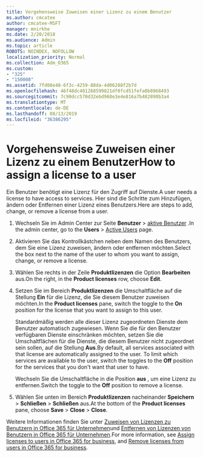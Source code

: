 ```yaml
---
title: Vorgehensweise Zuweisen einer Lizenz zu einem Benutzer
ms.author: cmcatee
author: cmcatee-MSFT
manager: mnirkhe
ms.date: 2/20/2018
ms.audience: Admin
ms.topic: article
ROBOTS: NOINDEX, NOFOLLOW
localization_priority: Normal
ms.collection: Adm_O365
ms.custom:
- "325"
- "150008"
ms.assetid: 7fd08e48-6f3c-4259-88da-4d06288f2b7d
ms.openlocfilehash: 46f48dc401268599821df0fcd51fefa0b8968493
ms.sourcegitcommit: 7c90dcc570d32ebd968e3e4e816a7b482890b3a4
ms.translationtype: MT
ms.contentlocale: de-DE
ms.lasthandoff: 08/13/2019
ms.locfileid: "36386295"
---
```

# <a name="how-to-assign-a-license-to-a-user"></a><span data-ttu-id="ce94b-102">Vorgehensweise Zuweisen einer Lizenz zu einem Benutzer</span><span class="sxs-lookup"><span data-stu-id="ce94b-102">How to assign a license to a user</span></span>

<span data-ttu-id="ce94b-103">Ein Benutzer benötigt eine Lizenz für den Zugriff auf Dienste.</span><span class="sxs-lookup"><span data-stu-id="ce94b-103">A user needs a license to have access to services.</span></span> <span data-ttu-id="ce94b-104">Hier sind die Schritte zum Hinzufügen, ändern oder Entfernen einer Lizenz eines Benutzers.</span><span class="sxs-lookup"><span data-stu-id="ce94b-104">Here are steps to add, change, or remove a license from a user.</span></span>
  
1. <span data-ttu-id="ce94b-105">Wechseln Sie im Admin Center zur Seite **Benutzer** \> [aktive Benutzer](https://go.microsoft.com/fwlink/p/?linkid=834822) .</span><span class="sxs-lookup"><span data-stu-id="ce94b-105">In the admin center, go to the **Users** \> [Active Users](https://go.microsoft.com/fwlink/p/?linkid=834822) page.</span></span>

2. <span data-ttu-id="ce94b-106">Aktivieren Sie das Kontrollkästchen neben dem Namen des Benutzers, dem Sie eine Lizenz zuweisen, ändern oder entfernen möchten.</span><span class="sxs-lookup"><span data-stu-id="ce94b-106">Select the box next to the name of the user to whom you want to assign, change, or remove a license.</span></span>

3. <span data-ttu-id="ce94b-107">Wählen Sie rechts in der Zeile **Produktlizenzen** die Option **Bearbeiten** aus.</span><span class="sxs-lookup"><span data-stu-id="ce94b-107">On the right, in the **Product licenses** row, choose **Edit**.</span></span>

4. <span data-ttu-id="ce94b-108">Setzen Sie im Bereich **Produktlizenzen** die Umschaltfläche auf die Stellung **Ein** für die Lizenz, die Sie diesem Benutzer zuweisen möchten.</span><span class="sxs-lookup"><span data-stu-id="ce94b-108">In the **Product licenses** pane, switch the toggle to the **On** position for the license that you want to assign to this user.</span></span>

    <span data-ttu-id="ce94b-p102">Standardmäßig werden alle dieser Lizenz zugeordneten Dienste dem Benutzer automatisch zugewiesen. Wenn Sie die für den Benutzer verfügbaren Dienste einschränken möchten, setzen Sie die Umschaltflächen für die Dienste, die diesem Benutzer nicht zugeordnet sein sollen, auf die Stellung **Aus**.</span><span class="sxs-lookup"><span data-stu-id="ce94b-p102">By default, all services associated with that license are automatically assigned to the user. To limit which services are available to the user, switch the toggles to the **Off** position for the services that you don't want that user to have.</span></span>

    <span data-ttu-id="ce94b-111">Wechseln Sie die Umschaltfläche in die Position **aus** , um eine Lizenz zu entfernen.</span><span class="sxs-lookup"><span data-stu-id="ce94b-111">Switch the toggle to the **Off** position to remove a license.</span></span>

5. <span data-ttu-id="ce94b-112">Wählen Sie unten im Bereich **Produktlizenzen** nacheinander **Speichern** \> **Schließen** \> **Schließen** aus.</span><span class="sxs-lookup"><span data-stu-id="ce94b-112">At the bottom of the **Product licenses** pane, choose **Save** \> **Close** \> **Close**.</span></span>

<span data-ttu-id="ce94b-113">Weitere Informationen finden Sie unter [Zuweisen von Lizenzen zu Benutzern in Office 365 für Unternehmen](https://docs.microsoft.com/en-us/office365/admin/subscriptions-and-billing/assign-licenses-to-users)und [Entfernen von Lizenzen von Benutzern in Office 365 für Unternehmen](https://docs.microsoft.com/en-us/office365/admin/subscriptions-and-billing/remove-licenses-from-users).</span><span class="sxs-lookup"><span data-stu-id="ce94b-113">For more information, see [Assign licenses to users in Office 365 for business](https://docs.microsoft.com/en-us/office365/admin/subscriptions-and-billing/assign-licenses-to-users), and [Remove licenses from users in Office 365 for business](https://docs.microsoft.com/en-us/office365/admin/subscriptions-and-billing/remove-licenses-from-users).</span></span>